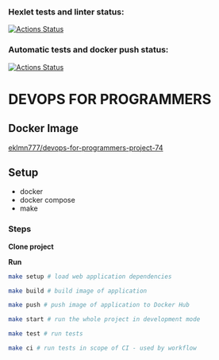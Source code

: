 ### Hexlet tests and linter status:
[![Actions Status](https://github.com/eklmn-777/devops-for-programmers-project-74/workflows/hexlet-check/badge.svg)](https://github.com/eklmn-777/devops-for-programmers-project-74/actions)

### Automatic tests and docker push status:
[![Actions Status](https://github.com/eklmn-777/devops-for-programmers-project-74/workflows/push/badge.svg)](https://github.com/eklmn-777/devops-for-programmers-project-74/actions)

# DEVOPS FOR PROGRAMMERS

## Docker Image
[eklmn777/devops-for-programmers-project-74](https://hub.docker.com/r/eklmn777/devops-for-programmers-project-74)

## Setup

* docker
* docker compose
* make

### Steps

**Clone project**

**Run**

```bash
make setup # load web application dependencies

make build # build image of application

make push # push image of application to Docker Hub

make start # run the whole project in development mode

make test # run tests

make ci # run tests in scope of CI - used by workflow
```